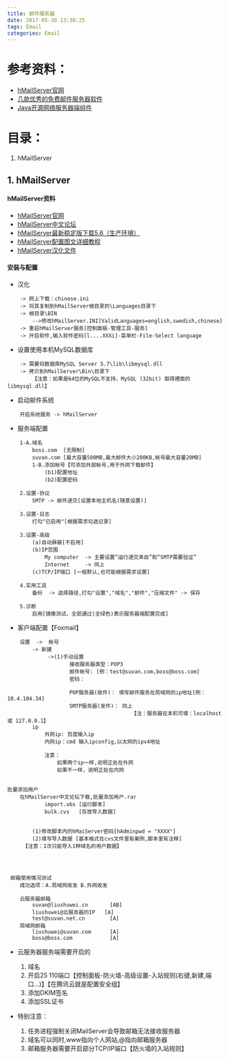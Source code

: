 ```yaml
---
title: 邮件服务器
date: 2017-05-30 13:30:25
tags: Email
categories: Email
---
```



# 参考资料：
+ [hMailServer官网](https://www.hmailserver.com/)
+ [几款优秀的免费邮件服务器软件](http://www.xtjc.com/tech/201105/10-7207.html)
+ [Java开源网络服务器端组件](http://www.open-open.com/36.htm)


# 目录：
1. hMailServer


## 1. hMailServer     

#### hMailServer资料
+ [hMailServer官网](https://www.hmailserver.com/)
+ [hMailServer中文论坛](https://www.hmailserver.org/index.php)
+ [hMailServer最新稳定版下载5.6（生产环境）](https://www.hmailserver.org/app.php/page/download)
+ [hMailServer配置图文详细教程](https://www.hmailserver.org/viewtopic.php?t=6)
+ [hMailServer汉化文件](https://www.hmailserver.org/viewtopic.php?f=5&t=13)
  <br>

#### 安装与配置
+ 汉化
```
	-> 网上下载：chinese.ini
	-> 将其复制到hMailServer根目录的\Languages目录下
	-> 根目录\BIN
		-->修改hMailServer.INI[ValidLanguages=english,swedish,chinese]
	-> 重启hMailServer服务[控制面板-管理工具-服务]
	-> 开启软件,输入软件密码[l....XXXi]-菜单栏-File-Select language
```

+ 设置使用本机MySQL数据库
```
	-> 需要将数据库MySQL Server 5.7\lib\libmysql.dll
	-> 拷贝到hMailServer\Bin\目录下
		【注意：如果是64位的MySQL不支持，MySQL (32bit) 取得裡面的 libmysql.dll】
```


+ 启动邮件系统
```
	开启系统服务 -> hMailServer
```

+ 服务端配置
```
	1-A.域名
		boss.com  [无限制]
		suvan.com [最大容量500MB,最大邮件大小200KB,帐号最大容量20MB]
		1-B.添加帐号【可添加外部帐号,用于外网下载邮件】
			(b1)配置地址
			(b2)配置密码
	
	2.设置-协议
		SMTP -> 邮件递交[设置本地主机名(随意设置)]
	
	3.设置-日志
		打勾"已启用"[根据需求勾选记录]
	
	3.设置-高级
		(a)自动屏蔽[不启用]
		(b)IP范围
			My computer  -> 主要设置“运行递交来自”和“SMTP需要验证”
			Internet	 ->	同上
		(c)TCP/IP端口 [一般默认,也可能根据需求设置]
	
	4.实用工具
		备份  -> 选择路径,打勾"设置","域名","邮件","压缩文件" -> 保存
	
	5.诊断
		启用[镜像测试，全部通过(全绿色)表示服务器端配置完成]
```


+ 客户端配置【Foxmail】
```
	设置  ->  帐号
		-> 新建
			 ->(1)手动设置
			 		接收服务器类型：POP3
					邮件帐号: [例：test@suvan.com,boss@boss.com]
					密码：		
	
					POP服务器(收件)： 填写邮件服务在局域网的ip地址[例：10.4.104.34]
					SMTP服务器(发件)： 同上
										【注：服务器在本机可填：localhost 或 127.0.0.1】
		ip
			外网ip: 百度输入ip
			内网ip：cmd 输入ipconfig,以太网的ipv4地址
	
			注意：
				如果两个ip一样,说明正处在外网
				如果不一样，说明正处在内网


批量添加用户
	在hMailServer中文论坛下载,批量添加用户.rar
			import.vbs [运行脚本]
			bulk.cvs   [存放导入数据]


		(1)修改脚本内的hMaiServer密码[hAdminpwd = "XXXX"]
		(2)填写导入数据 [基本格式在cvs文件里有案例,脚本里有注释]
	 【注意：1次只能导入1种域名的用户数据】




 邮箱使用情况测试
 	成功选项：A.局域网收发 B.外网收发

 	云服务器邮箱
 		suvan@liushuwei.cn       [AB]
 		liushuwei@云服务器的IP   [A]
 		test@suvan.net.cn        [A]
 	局域网邮箱
 		liushuwei@suvan.com      [A]
 		boss@boss.com            [A]
```
+ 云服务器服务端需要开启的
   1. 域名
   2. 开启25 110端口【控制面板-防火墙-高级设置-入站规则(右键,新建,端口...)】【在腾讯云就是配置安全组】
   3. 添加DKIM签名
   4. 添加SSL证书
     ​

+ 特别注意：
    1. 任务进程强制关闭MailServer会导致邮箱无法接收服务器
    2. 域名可以同时,www指向个人网站,@指向邮箱服务器
    3. 邮箱服务器需要开启部分TCP/IP端口【防火墙的入站规则】
